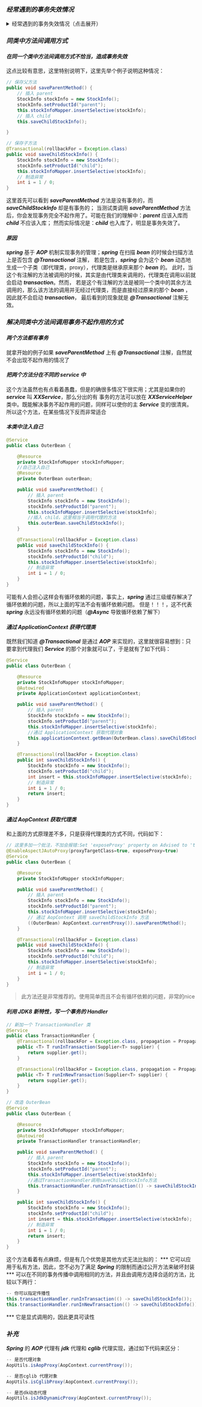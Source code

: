 ### ***经常遇到的事务失效情况***

<details>
<summary>经常遇到的事务失效情况（点击展开）</summary>

- 加 ***@Transaction*** 批注的方法必须是 ***public***，否则失效 ***protected*** 也不成
- 如使用 ***mysql*** 且引擎是 ***MyISAM***，则事务会不起作用，原因是*** MyISAM*** 不支持事务，可以改成 ***InnoDB*** 引擎
- 没有被 ***Spring*** 容器管理到，最常见的是没有在服务类上加 ***@Service*** 注解
- 异常被捕获，没有抛出来
- 异常不在 ***spring*** 默认捕获异常中，***spring***　默认捕获不受控异常
- 在同一个类中方法间调用方式不恰当，造成事务失效

</details>

### ***同类中方法间调用方式***
#### ***在同一个类中方法间调用方式不恰当，造成事务失效***

这点比较有意思，这里特别说明下，这里先举个例子说明这种情况：
```java
// 保存父方法
public void saveParentMethod() {
    // 插入 parent
    StockInfo stockInfo = new StockInfo();
    stockInfo.setProductId("parent");
    this.stockInfoMapper.insertSelective(stockInfo);
    // 插入 child
    this.saveChildStockInfo();

}

// 保存子方法
@Transactional(rollbackFor = Exception.class)
public void saveChildStockInfo() {
    StockInfo stockInfo = new StockInfo();
    stockInfo.setProductId("child");
    this.stockInfoMapper.insertSelective(stockInfo);
    // 制造异常
    int i = 1 / 0;
}
```
这里首先可以看到 ***saveParentMethod*** 方法是没有事务的，而 ***saveChildStockInfo*** 却是有事务的；
当测试类调用 ***saveParentMethod*** 方法后，你会发现事务完全不起作用了。可能在我们的理解中：***parent*** 应该入库而 ***child*** 不应该入库；
然而实际情况是：***child*** 也入库了，明显是事务失效了。

#### ***原因***

***spring*** 基于 ***AOP*** 机制实现事务的管理；***spring*** 在扫描 ***bean*** 的时候会扫描方法上是否包含 ***@Transactional*** 注解，
若是包含，***spring*** 会为这个 ***bean*** 动态地生成一个子类（即代理类，proxy），代理类是继承原来那个 ***bean*** 的。
此时，当这个有注解的方法被调用的时候，其实是由代理类来调用的，代理类在调用以前就会启动 ***transaction***。然而，
若是这个有注解的方法是被同一个类中的其余方法调用的，那么该方法的调用并无经过代理类，而是直接经过原来的那个 ***bean*** ，因此就不会启动 ***transaction***，
最后看到的现象就是 ***@Transactional*** 注解无效。

### ***解决同类中方法间调用事务不起作用的方式***
#### ***两个方法都有事务***

就拿开始的例子如果 ***saveParentMethod*** 上有 ***@Transactional*** 注解，自然就不会出现不起作用的情况了

#### ***把两个方法分在不同的 service 中***

这个方法虽然也有点看着愚蠢，但是的确很多情况下很实用；尤其是如果你的 ***service*** 叫 ***XXService***，那么分出的有
事务的方法可以放在 ***XXServiceHelper*** 类中。既能解决事务不起作用的问题，同样可以使你的主 ***Service*** 变的很清爽。所以这个方法，在某些情况下反而非常适合

#### ***本类中注入自己***

```java
@Service
public class OuterBean {

    @Resource
    private StockInfoMapper stockInfoMapper;
    //自己注入自己
    @Resource
    private OuterBean outerBean;

    public void saveParentMethod() {
        // 插入 parent
        StockInfo stockInfo = new StockInfo();
        stockInfo.setProductId("parent");
        this.stockInfoMapper.insertSelective(stockInfo);
        //插入 child，这里相当于调用代理的方法
        this.outerBean.saveChildStockInfo();
    }

    @Transactional(rollbackFor = Exception.class)
    public void saveChildStockInfo() {
        StockInfo stockInfo = new StockInfo();
        stockInfo.setProductId("child");
        this.stockInfoMapper.insertSelective(stockInfo);
        // 制造异常
        int i = 1 / 0;
    }
}
```

可能有人会担心这样会有循环依赖的问题，事实上，***spring*** 通过三级缓存解决了循环依赖的问题，所以上面的写法不会有循环依赖问题。
但是！！！，这不代表 ***spring*** 永远没有循环依赖的问题（***@Async*** 导致循环依赖了解下）

#### ***通过 ApplicationContext 获得代理类***

既然我们知道 ***@Transactional*** 是通过 ***AOP*** 来实现的，这里就很容易想到：只要拿到代理我们 ***Service*** 的那个对象就可以了，于是就有了如下代码：

```java
@Service
public class OuterBean {

    @Resource
    private StockInfoMapper stockInfoMapper;
    @Autowired
    private ApplicationContext applicationContext;

    public void saveParentMethod() {
        // 插入 parent
        StockInfo stockInfo = new StockInfo();
        stockInfo.setProductId("parent");
        this.stockInfoMapper.insertSelective(stockInfo);
        //通过 ApplicationContext 获取代理对象
        this.applicationContext.getBean(OuterBean.class).saveChildStockInfo();
    }

    @Transactional(rollbackFor = Exception.class)
    public int saveChildStockInfo() {
        StockInfo stockInfo = new StockInfo();
        stockInfo.setProductId("child");
        int insert = this.stockInfoMapper.insertSelective(stockInfo);
        // 制造异常
        int i = 1 / 0;
        return insert;
    }
} 
```

#### ***通过 AopContext 获取代理类***

和上面的方式原理差不多，只是获得代理类的方式不同，代码如下：

```java 
// 这里多加一个批注，不加会报错:Set 'exposeProxy' property on Advised to 'true' to make it available
@EnableAspectJAutoProxy(proxyTargetClass=true, exposeProxy=true)
@Service
public class OuterBean {

    @Resource
    private StockInfoMapper stockInfoMapper;

    public void saveParentMethod() {
        // 插入 parent
        StockInfo stockInfo = new StockInfo();
        stockInfo.setProductId("parent");
        this.stockInfoMapper.insertSelective(stockInfo);
        // 通过 AopContext 调用 saveChildStockInfo 方法
        ((OuterBean) AopContext.currentProxy()).saveParentMethod();
    }

    @Transactional(rollbackFor = Exception.class)
    public void saveChildStockInfo() {
        StockInfo stockInfo = new StockInfo();
        stockInfo.setProductId("child");
        this.stockInfoMapper.insertSelective(stockInfo);
        // 制造异常
        int i = 1 / 0;
    }
}
```

> 此方法还是非常推荐的。使用简单而且不会有循环依赖的问题，非常的nice

#### ***利用 JDK8 新特性，写一个事务的 Handler***

```java 
// 新加一个 TransactionHandler 类
@Service
public class TransactionHandler {
    @Transactional(rollbackFor = Exception.class, propagation = Propagation.REQUIRED)
    public <T> T runInTransaction(Supplier<T> supplier) {
        return supplier.get();
    }

    @Transactional(rollbackFor = Exception.class, propagation = Propagation.REQUIRES_NEW)
    public <T> T runInNewTransaction(Supplier<T> supplier) {
        return supplier.get();
    }
}

// 改造 OuterBean
@Service
public class OuterBean {

    @Resource
    private StockInfoMapper stockInfoMapper;
    @Autowired
    private TransactionHandler transactionHandler;

    public void saveParentMethod() {
        // 插入 parent
        StockInfo stockInfo = new StockInfo();
        stockInfo.setProductId("parent");
        this.stockInfoMapper.insertSelective(stockInfo);
        //通过TransactionHandler调用saveChildStockInfo方法
        this.transactionHandler.runInTransaction(() -> saveChildStockInfo());
    }

    public int saveChildStockInfo() {
        StockInfo stockInfo = new StockInfo();
        stockInfo.setProductId("child");
        int insert = this.stockInfoMapper.insertSelective(stockInfo);
        // 制造异常
        int i = 1 / 0;
        return insert;
    }
}
```

这个方法看着有点麻烦，但是有几个优势是其他方式无法比拟的：
*** 它可以应用于私有方法，因此，您不必为了满足 ***Spring*** 的限制而通过公开方法来破坏封装
*** 可以在不同的事务传播中调用相同的方法，并且由调用方选择合适的方法，比较以下两行：

```java 
-- 你可以指定传播性
this.transactionHandler.runInTransaction(() -> saveChildStockInfo());
this.transactionHandler.runInNewTransaction(() -> saveChildStockInfo());
```
*** 它是显式调用的，因此更具可读性

### ***补充***

***Spring*** 的 ***AOP*** 代理有 ***jdk*** 代理和 ***cglib*** 代理实现，通过如下代码来区分：

```java 
-- 是否代理对象
AopUtils.isAopProxy(AopContext.currentProxy());

-- 是否cglib 代理对象
AopUtils.isCglibProxy(AopContext.currentProxy());

-- 是否dk动态代理
AopUtils.isJdkDynamicProxy(AopContext.currentProxy());
```




